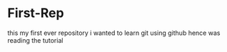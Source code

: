 # First-Rep
this my first ever repository i wanted to learn git using github hence was reading the tutorial
